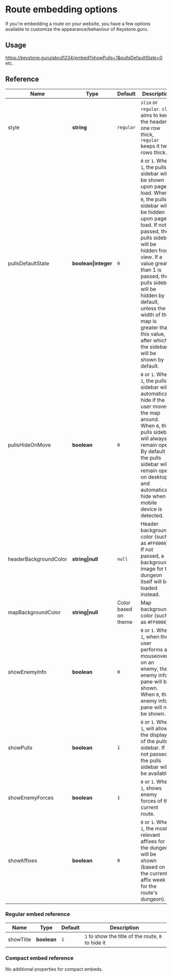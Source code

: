 # Route embedding options

If you're embedding a route on your website, you have a few options available to customize the appearance/behaviour of
Keystone.guru.

## Usage

https://keystone.guru/abcd1234/embed?showPulls=1&pullsDefaultState=0 etc.

## Reference

| Name                  | Type                 | Default              | Description                                                                                                                                                                                                                                                                                                                                                                             |
|-----------------------|----------------------|----------------------|-----------------------------------------------------------------------------------------------------------------------------------------------------------------------------------------------------------------------------------------------------------------------------------------------------------------------------------------------------------------------------------------|
| style                 | **string**           | `regular`            | `slim` or `regular`. `slim` aims to keep the header one row thick, `regular` keeps it two rows thick.                                                                                                                                                                                                                                                                                   |
| pullsDefaultState     | **boolean\|integer** | `0`                  | `0` or `1`. When `1`, the pulls sidebar will be shown upon page load. When `0`, the pulls sidebar will be hidden upon page load. If not passed, the pulls sidebar will be hidden from view. If a value greater than 1 is passed, the pulls sidebar will be hidden by default, unless the width of the map is greater than this value, after which the sidebar will be shown by default. |
| pullsHideOnMove       | **boolean**          | `0`                  | `0` or `1`. When `1`, the pulls sidebar will automatically hide if the user moves the map around. When `0`, the pulls sidebar will always remain open. By default the pulls sidebar will remain open on desktop, and automatically hide when a mobile device is detected.                                                                                                               |
| headerBackgroundColor | **string\|null**     | `null`               | Header background color (such as `#FF0000`). If not passed, a background image for the dungeon itself will be loaded instead.                                                                                                                                                                                                                                                           |
| mapBackgroundColor    | **string\|null**     | Color based on theme | Map background color (such as `#FF0000`).                                                                                                                                                                                                                                                                                                                                               |
| showEnemyInfo         | **boolean**          | `0`                  | `0` or `1`. When `1`, when the user performs a mouseover on an enemy, the enemy info pane will be shown. When `0`, the enemy info pane will not be shown.                                                                                                                                                                                                                               |
| showPulls             | **boolean**          | `1`                  | `0` or `1`. When `1`, will allow the display of the pulls sidebar. If not passed, the pulls sidebar will be available.                                                                                                                                                                                                                                                                  |
| showEnemyForces       | **boolean**          | `1`                  | `0` or `1`. When `1`, shows enemy forces of the current route.                                                                                                                                                                                                                                                                                                                          |
| showAffixes           | **boolean**          | `0`                  | `0` or `1`. When `1`, the most relevant affixes for the dungeon will be shown (based on the current affix week for the route's dungeon).                                                                                                                                                                                                                                                |

### Regular embed reference

| Name      | Type        | Default | Description                                        |
|-----------|-------------|---------|----------------------------------------------------|
| showTitle | **boolean** | `1`     | `1` to show the title of the route, `0` to hide it |

### Compact embed reference

No additional properties for compact embeds.
